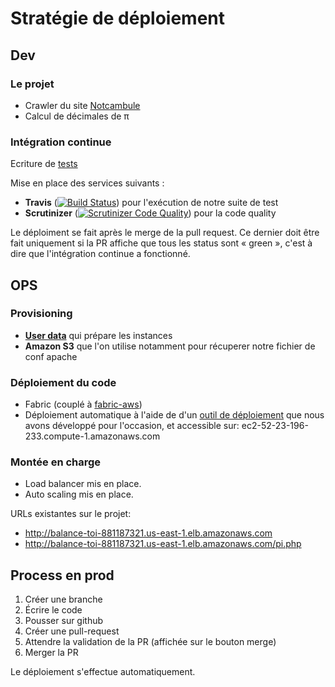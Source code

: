 Stratégie de déploiement
========================

Dev
---

### Le projet
* Crawler du site [Notcambule](http://notcambule.fr)
* Calcul de décimales de π

### Intégration continue
Ecriture de [tests](https://github.com/Nek-/TestCrawler/tree/master/spec/AwesomeCrawler) 

Mise en place des services suivants :

* **Travis** ([![Build Status](https://travis-ci.org/Nek-/TestCrawler.svg?branch=master)](https://travis-ci.org/Nek-/TestCrawler)) pour l'exécution de notre suite de test
* **Scrutinizer** ([![Scrutinizer Code Quality](https://scrutinizer-ci.com/g/Nek-/TestCrawler/badges/quality-score.png?b=master)](https://scrutinizer-ci.com/g/Nek-/TestCrawler/?branch=master)) pour la code quality

Le déploiment se fait après le merge de la pull request. Ce dernier doit être fait uniquement si la PR affiche que tous les status sont « green », c'est à dire que l'intégration continue a fonctionné.

OPS
---

### Provisioning

* **[User data](https://github.com/Nek-/TestCrawler/blob/master/doc/script.sh)** qui prépare les instances 
* **Amazon S3** que l'on utilise notamment pour récuperer notre fichier de conf apache

### Déploiement du code

* Fabric (couplé à [fabric-aws](https://github.com/EverythingMe/fabric-aws))
* Déploiement automatique à l'aide de d'un [outil de déploiement](https://github.com/valanz/deploy) que nous avons développé pour l'occasion, et accessible sur: ec2-52-23-196-233.compute-1.amazonaws.com


### Montée en charge
* Load balancer mis en place.
* Auto scaling mis en place.

URLs existantes sur le projet:

* http://balance-toi-881187321.us-east-1.elb.amazonaws.com
* http://balance-toi-881187321.us-east-1.elb.amazonaws.com/pi.php

Process en prod
---------------

1. Créer une branche
2. Écrire le code
3. Pousser sur github
4. Créer une pull-request
5. Attendre la validation de la PR (affichée sur le bouton merge)
6. Merger la PR

Le déploiement s'effectue automatiquement.
